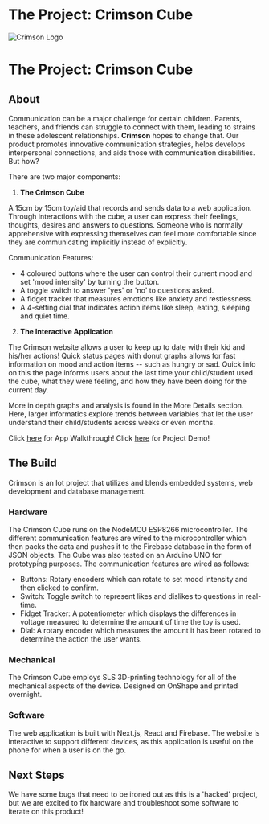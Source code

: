 # The Project: Crimson Cube  
![Crimson Logo](https://github.com/sebmendoza/crimson-crashers/blob/main/public/Logo.svg)

# The Project: Crimson Cube  

## About
Communication can be a major challenge for certain children. Parents, teachers, and friends can struggle to connect with them, leading to strains in these adolescent relationships. **Crimson** hopes to change that. Our product promotes innovative communication strategies, helps develops interpersonal connections, and aids those with communication disabilities. But how?

There are two major components:
1. **The Crimson Cube**

A 15cm by 15cm toy/aid that records and sends data to a web application. Through interactions with the cube, a user can express their feelings, thoughts, desires and answers to questions. Someone who is normally apprehensive with expressing themselves can feel more comfortable since they are communicating implicitly instead of explicitly.

Communication Features:
- 4 coloured buttons where the user can control their current mood and set 'mood intensity' by turning the button.
- A toggle switch to answer 'yes' or 'no' to questions asked.
- A fidget tracker that measures emotions like anxiety and restlessness.
- A 4-setting dial that indicates action items like sleep, eating, sleeping and quiet time.

2. **The Interactive Application**

The Crimson website allows a user to keep up to date with their kid and his/her actions! Quick status pages with donut graphs allows for fast information on mood and action items -- such as hungry or sad. Quick info on this the page informs users about the last time your child/student used the cube, what they were feeling, and how they have been doing for the current day. 

More in depth graphs and analysis is found in the More Details section. Here, larger informatics explore trends between variables that let the user understand their child/students across weeks or even months.

Click [here](https://tinyurl.com/crimson-cube2022) for App Walkthrough!
Click [here](https://youtu.be/gwC_sbviAk4) for Project Demo!

## The Build
Crimson is an Iot project that utilizes and blends embedded systems, web development and database management. 

### Hardware
The Crimson Cube runs on the NodeMCU ESP8266 microcontroller. The different communication features are wired to the microcontroller which then packs the data and pushes it to the Firebase database in the form of JSON objects. The Cube was also tested on an Arduino UNO for prototyping purposes. The communication features are wired as follows:
- Buttons: Rotary encoders which can rotate to set mood intensity and then clicked to confirm.
- Switch: Toggle switch to represent likes and dislikes to questions in real-time.
- Fidget Tracker: A potentiometer which displays the differences in voltage measured to determine the amount of time the toy is used.
- Dial: A rotary encoder which measures the amount it has been rotated to determine the action the user wants.

### Mechanical
The Crimson Cube employs SLS 3D-printing technology for all of the mechanical aspects of the device. Designed on OnShape and printed overnight. 

### Software
The web application is built with Next.js, React and Firebase. The website is interactive to support different devices, as this application is useful on the phone for when a user is on the go.

## Next Steps
We have some bugs that need to be ironed out as this is a 'hacked' project, but we are excited to fix hardware and troubleshoot some software to iterate on this product!
